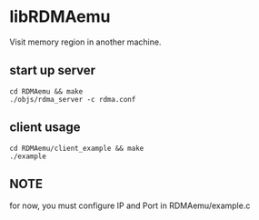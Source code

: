 libRDMAemu
=====

Visit memory region in another machine.

## start up server

```
cd RDMAemu && make
./objs/rdma_server -c rdma.conf
```

## client usage

```
cd RDMAemu/client_example && make
./example
```

## NOTE

for now, you must configure IP and Port in RDMAemu/example.c
